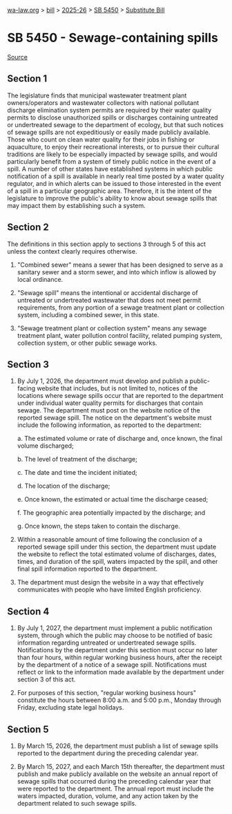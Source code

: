 [wa-law.org](/) > [bill](/bill/) > [2025-26](/bill/2025-26/) > [SB 5450](/bill/2025-26/sb/5450/) > [Substitute Bill](/bill/2025-26/sb/5450/S/)

# SB 5450 - Sewage-containing spills

[Source](http://lawfilesext.leg.wa.gov/biennium/2025-26/Pdf/Bills/Senate%20Bills/5450-S.pdf)

## Section 1
The legislature finds that municipal wastewater treatment plant owners/operators and wastewater collectors with national pollutant discharge elimination system permits are required by their water quality permits to disclose unauthorized spills or discharges containing untreated or undertreated sewage to the department of ecology, but that such notices of sewage spills are not expeditiously or easily made publicly available. Those who count on clean water quality for their jobs in fishing or aquaculture, to enjoy their recreational interests, or to pursue their cultural traditions are likely to be especially impacted by sewage spills, and would particularly benefit from a system of timely public notice in the event of a spill. A number of other states have established systems in which public notification of a spill is available in nearly real time posted by a water quality regulator, and in which alerts can be issued to those interested in the event of a spill in a particular geographic area. Therefore, it is the intent of the legislature to improve the public's ability to know about sewage spills that may impact them by establishing such a system.

## Section 2
The definitions in this section apply to sections 3 through 5 of this act unless the context clearly requires otherwise.

1. "Combined sewer" means a sewer that has been designed to serve as a sanitary sewer and a storm sewer, and into which inflow is allowed by local ordinance.

2. "Sewage spill" means the intentional or accidental discharge of untreated or undertreated wastewater that does not meet permit requirements, from any portion of a sewage treatment plant or collection system, including a combined sewer, in this state.

3. "Sewage treatment plant or collection system" means any sewage treatment plant, water pollution control facility, related pumping system, collection system, or other public sewage works.

## Section 3
1. By July 1, 2026, the department must develop and publish a public-facing website that includes, but is not limited to, notices of the locations where sewage spills occur that are reported to the department under individual water quality permits for discharges that contain sewage. The department must post on the website notice of the reported sewage spill. The notice on the department's website must include the following information, as reported to the department:

    a. The estimated volume or rate of discharge and, once known, the final volume discharged;

    b. The level of treatment of the discharge;

    c. The date and time the incident initiated;

    d. The location of the discharge;

    e. Once known, the estimated or actual time the discharge ceased;

    f. The geographic area potentially impacted by the discharge; and

    g. Once known, the steps taken to contain the discharge.

2. Within a reasonable amount of time following the conclusion of a reported sewage spill under this section, the department must update the website to reflect the total estimated volume of discharges, dates, times, and duration of the spill, waters impacted by the spill, and other final spill information reported to the department.

3. The department must design the website in a way that effectively communicates with people who have limited English proficiency.

## Section 4
1. By July 1, 2027, the department must implement a public notification system, through which the public may choose to be notified of basic information regarding untreated or undertreated sewage spills. Notifications by the department under this section must occur no later than four hours, within regular working business hours, after the receipt by the department of a notice of a sewage spill. Notifications must reflect or link to the information made available by the department under section 3 of this act.

2. For purposes of this section, "regular working business hours" constitute the hours between 8:00 a.m. and 5:00 p.m., Monday through Friday, excluding state legal holidays.

## Section 5
1. By March 15, 2026, the department must publish a list of sewage spills reported to the department during the preceding calendar year.

2. By March 15, 2027, and each March 15th thereafter, the department must publish and make publicly available on the website an annual report of sewage spills that occurred during the preceding calendar year that were reported to the department. The annual report must include the waters impacted, duration, volume, and any action taken by the department related to such sewage spills.
